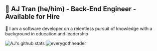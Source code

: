 ## 🔮 AJ Tran (he/him) - Back-End Engineer - Available for Hire

🔮 I am a software developer on a relentless pursuit of knowledge with a background in education and leadership

![AJ's github stats](https://github-readme-stats.vercel.app/api?username=ajtran303&show_icons=true&theme=synthwave)
![everygothheader](https://user-images.githubusercontent.com/31839316/90707716-73bbb380-e255-11ea-836b-3394cc059267.png)
